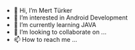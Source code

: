- 👋 Hi, I’m Mert Türker
- 👀 I’m interested in Android Development
- 🌱 I’m currently learning JAVA
- 💞️ I’m looking to collaborate on ...
- 📫 How to reach me ...

<!---
hellwalkerr/hellwalkerr is a ✨ special ✨ repository because its `README.md` (this file) appears on your GitHub profile.
You can click the Preview link to take a look at your changes.
--->
